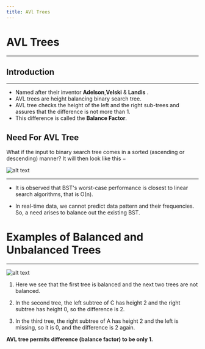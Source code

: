 ```yaml
---
title: AVl Trees
---
```


# AVL Trees

***

## Introduction

***

  * Named after their inventor **Adelson**,**Velski** & **Landis** .
  * AVL trees are height balancing binary search tree.
  * AVL tree checks the height of the left and the right sub-trees and assures that the difference is not more than 1.
  * This difference is called the **Balance Factor**.

## Need For AVL Tree

What if the input to binary search tree comes in a sorted (ascending or descending) manner? It will then look like this −

![alt text](https://lh4.googleusercontent.com/-kdGx4EYZbrQZJAZWBCAxwc4c38Ijs4DQ8qA0HYPaXYKrG25saZIQ67Qwy75WivXdSVXd04Fd4cztPBd8gR3=w1366-h641 "Worst Case")

***

  * It is observed that BST's worst-case performance is closest to linear search algorithms, that is Ο(n).

  * In real-time data, we cannot predict data pattern and their frequencies. So, a need arises to balance out the existing BST.

# Examples of Balanced and Unbalanced Trees

***

![alt text](https://lh3.googleusercontent.com/fw00O5Ay8ooHal1Ci0AgUT_5rrIKSpN4lKhK7kugQNKUkbNbFkL7euQGjyLnEi53f0Kn66w84K_Ine2t7TsF=w1366-h641 "Worst Case")

1. Here we see that the first tree is balanced and the next two trees are not balanced.

2. In the second tree, the left subtree of C has height 2 and the right subtree has height 0, so the difference is 2.

3. In the third tree, the right subtree of A has height 2 and the left is missing, so it is 0, and the difference is 2 again.

**AVL tree permits difference (balance factor) to be only 1.**




